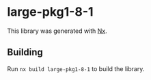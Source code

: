# large-pkg1-8-1

This library was generated with [Nx](https://nx.dev).

## Building

Run `nx build large-pkg1-8-1` to build the library.
